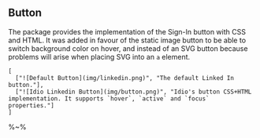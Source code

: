 ## Button

The package provides the implementation of the Sign-In button with CSS and HTML. It was added in favour of the static image button to be able to switch background color on hover, and instead of an SVG button because problems will arise when placing SVG into an `a` element.

```table
[
  ["![Default Button](img/linkedin.png)", "The default Linked In button."],
  ["![Idio Linkedin Button](img/button.png)", "Idio's button CSS+HTML implementation. It supports `hover`, `active` and `focus` properties."]
]
```

%~%